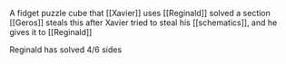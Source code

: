 A fidget puzzle cube that [[Xavier]] uses
[[Reginald]] solved a section
[[Geros]] steals this after Xavier tried to steal his [[schematics]], and he gives it to [[Reginald]]

Reginald has solved 4/6 sides
